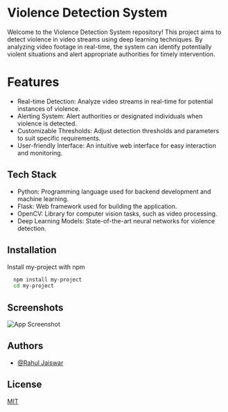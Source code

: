 
# Violence Detection System

Welcome to the Violence Detection System repository! This project aims to detect violence in video streams using deep learning techniques. By analyzing video footage in real-time, the system can identify potentially violent situations and alert appropriate authorities for timely intervention.





# Features

- Real-time Detection: Analyze video streams in real-time for potential instances of violence.
- Alerting System: Alert authorities or designated individuals when violence is detected.
- Customizable Thresholds: Adjust detection thresholds and parameters to suit specific requirements.
- User-friendly Interface: An intuitive web interface for easy interaction and monitoring.

## Tech Stack

- Python: Programming language used for backend development and machine learning.
- Flask: Web framework used for building the application.
- OpenCV: Library for computer vision tasks, such as video processing.
- Deep Learning Models: State-of-the-art neural networks for violence detection.

## Installation

Install my-project with npm

```bash
  npm install my-project
  cd my-project
```
    
## Screenshots

![App Screenshot](https://via.placeholder.com/468x300?text=App+Screenshot+Here)


## Authors

- [@Rahul Jaiswar ](https://github.com/rahul-jaiswar-git)


## License

[MIT](https://choosealicense.com/licenses/mit/)

